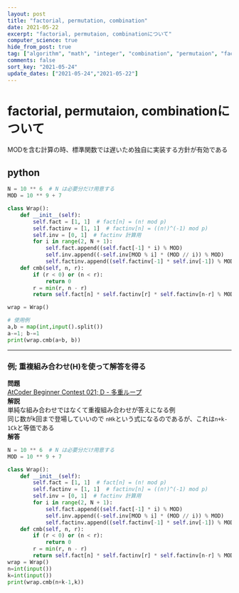 ```yaml
---
layout: post
title: "factorial, permutation, combination"
date: 2021-05-22
excerpt: "factorial, permutaion, combinationについて"
computer_science: true
hide_from_post: true
tag: ["algorithm", "math", "integer", "combination", "permutaion", "factorial"]
comments: false
sort_key: "2021-05-24"
update_dates: ["2021-05-24","2021-05-22"]
---
```


# factorial, permutaion, combinationについて
MODを含む計算の時、標準関数では遅いため独自に実装する方針が有効である  

## python

```python
N = 10 ** 6  # N は必要分だけ用意する
MOD = 10 ** 9 + 7

class Wrap():
    def __init__(self):
        self.fact = [1, 1]  # fact[n] = (n! mod p)
        self.factinv = [1, 1]  # factinv[n] = ((n!)^(-1) mod p)
        self.inv = [0, 1]  # factinv 計算用
        for i in range(2, N + 1):
            self.fact.append((self.fact[-1] * i) % MOD)
            self.inv.append((-self.inv[MOD % i] * (MOD // i)) % MOD)
            self.factinv.append((self.factinv[-1] * self.inv[-1]) % MOD)
    def cmb(self, n, r):
        if (r < 0) or (n < r):
            return 0
        r = min(r, n - r)
        return self.fact[n] * self.factinv[r] * self.factinv[n-r] % MOD

wrap = Wrap()

# 使用例
a,b = map(int,input().split())
a-=1; b-=1
print(wrap.cmb(a+b, b))
```

--- 

### 例; 重複組み合わせ(H)を使って解答を得る

**問題**  
[AtCoder Beginner Contest 021; D - 多重ループ](https://atcoder.jp/contests/abc021/tasks/abc021_d)  
**解説**  
単純な組み合わせではなくて重複組み合わせが答えになる例  
同じ数がk回まで登場していいので `nHk`という式になるのであるが、これは`n+k-1Ck`と等価である  
**解答**  
```python
N = 10 ** 6  # N は必要分だけ用意する
MOD = 10 ** 9 + 7

class Wrap():
    def __init__(self):
        self.fact = [1, 1]  # fact[n] = (n! mod p)
        self.factinv = [1, 1]  # factinv[n] = ((n!)^(-1) mod p)
        self.inv = [0, 1]  # factinv 計算用
        for i in range(2, N + 1):
            self.fact.append((self.fact[-1] * i) % MOD)
            self.inv.append((-self.inv[MOD % i] * (MOD // i)) % MOD)
            self.factinv.append((self.factinv[-1] * self.inv[-1]) % MOD)
    def cmb(self, n, r):
        if (r < 0) or (n < r):
            return 0
        r = min(r, n - r)
        return self.fact[n] * self.factinv[r] * self.factinv[n-r] % MOD
wrap = Wrap()
n=int(input())
k=int(input())
print(wrap.cmb(n+k-1,k))
```
